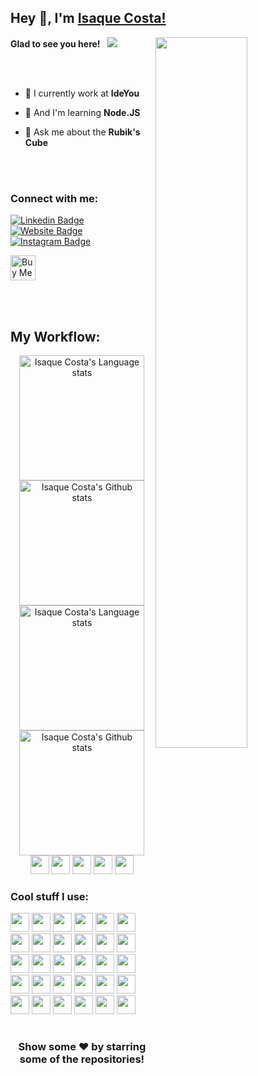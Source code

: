 ## Hey 👋, I'm [Isaque Costa!](https://github.com/isaquecostaa/)

<img align="right" width="54%" src="https://cdn.ideyou.com.br/assets/gifs/lightbulb-720x720-15fps.gif" />

<p align="left">

**Glad to see you here!** &nbsp; ![](https://visitor-badge.glitch.me/badge?page_id=isaquecostaa.isaquecostaa&style=flat-square&color=0088cc)

<br><br>

- 🔭 I currently work at **IdeYou**

- 🌱 And I'm learning **Node.JS**

- 💬 Ask me about the **Rubik's Cube**

<br><br>

### Connect with me:

[![Linkedin Badge](https://img.shields.io/badge/-LinkedIn-0e76a8?style=for-the-badge&logo=Linkedin&logoColor=white)](https://linkedin.com/in/isaquecostaa)
[![Website Badge](https://img.shields.io/badge/Website-3b5998?style=for-the-badge&logo=google-chrome&logoColor=white)](https://ideyou.com.br/)
[![Instagram Badge](https://img.shields.io/badge/-Instagram-e4405f?style=for-the-badge&logo=Instagram&logoColor=white)](https://instagram.com/isaquecosttaa/)

<a href="https://www.buymeacoffee.com/isaquecosta" target="blank">
  <img src="https://cdn.buymeacoffee.com/buttons/v2/default-yellow.png" alt="Buy Me A Coffee" height=40 >
</a>

</p>
<br><br>

## My Workflow:

<!-- Light Mode -->
<div align="center"> 
  <a href="https://github.com/anuraghazra/github-readme-stats#gh-light-mode-only">
    <img height=200 src="https://github-readme-stats.vercel.app/api/top-langs/?username=isaquecostaa&layout=compact&langs_count=10&hide_border=true&theme=buefy#gh-light-mode-only" alt="Isaque Costa's Language stats" />
  </a>
  <a href="https://github.com/anuraghazra/github-readme-stats#gh-light-mode-only">
    <img height=200 src="https://github-readme-stats.vercel.app/api?username=isaquecostaa&show_icons=true&count_private=true&line_height=28&hide_border=true&card_width=450&include_all_commits=true&theme=buefy#gh-light-mode-only" alt="Isaque Costa's Github stats" />
  </a>
</div>

<!-- Dark Mode -->
<div align="center"> 
  <a href="https://github.com/anuraghazra/github-readme-stats#gh-dark-mode-only">
    <img height=200 src="https://github-readme-stats.vercel.app/api/top-langs/?username=isaquecostaa&layout=compact&langs_count=10&hide_border=true&theme=radical#gh-dark-mode-only" alt="Isaque Costa's Language stats" />
  </a>
  <a href="https://github.com/anuraghazra/github-readme-stats#gh-dark-mode-only">
    <img height=200 src="https://github-readme-stats.vercel.app/api?username=isaquecostaa&show_icons=true&count_private=true&line_height=28&hide_border=true&card_width=450&include_all_commits=true&theme=radical#gh-dark-mode-only" alt="Isaque Costa's Github stats" />
  </a>
</div>

<!-- Option? include_orgs=true -->

<div align="center">
  <img src="https://img.shields.io/badge/Safari-000000?style=for-the-badge&logo=Safari&logoColor=white" height=30 />
  <img src="https://img.shields.io/badge/apple%20silicon-333333?style=for-the-badge&logo=apple&logoColor=white" height=30 />
  <img src="https://img.shields.io/badge/VSCode-0078D4?style=for-the-badge&logo=visual%20studio%20code&logoColor=white" height=30 />
  <img src="https://img.shields.io/badge/Insomnia-5849be?style=for-the-badge&logo=Insomnia&logoColor=white" height=30 />
  <img src="https://img.shields.io/badge/Spotify-1ED760?&style=for-the-badge&logo=spotify&logoColor=white" height=30 />
</div>

### Cool stuff I use:

<div align="left">
  <img src="https://img.shields.io/badge/TypeScript-007ACC?style=for-the-badge&logo=typescript&logoColor=white" height=30 />
  <img src="https://img.shields.io/badge/nestjs-E0234E?style=for-the-badge&logo=nestjs&logoColor=white" height=30 />
  <img src="https://img.shields.io/badge/JWT-000000?style=for-the-badge&logo=JSON%20web%20tokens&logoColor=white" height=30 />
  <img src="https://img.shields.io/badge/Prisma-3982CE?style=for-the-badge&logo=Prisma&logoColor=white" height=30 />
  <img src="https://img.shields.io/badge/Jest-C21325?style=for-the-badge&logo=jest&logoColor=white" height=30 />
  <img src="https://img.shields.io/badge/Python-FFD43B?style=for-the-badge&logo=python&logoColor=blue" height=30 />
  <img src="https://img.shields.io/badge/Qt-41CD52?style=for-the-badge&logo=qt&logoColor=white" height=30 />
  <img src="https://img.shields.io/badge/React-20232A?style=for-the-badge&logo=react&logoColor=61DAFB" height=30 />
  <img src="https://img.shields.io/badge/Redux-593D88?style=for-the-badge&logo=redux&logoColor=white" height=30 />
  <img src="https://img.shields.io/badge/React_Native-20232A?style=for-the-badge&logo=react&logoColor=61DAFB" height=30 />
  <img src="https://img.shields.io/badge/Expo-1B1F23?style=for-the-badge&logo=expo&logoColor=white" height=30 />
  <img src="https://img.shields.io/badge/Arduino-00979D?style=for-the-badge&logo=Arduino&logoColor=white" height=30 />
  <img src="https://img.shields.io/badge/Unity-100000?style=for-the-badge&logo=unity&logoColor=white" height=30 />
  <img src="https://img.shields.io/badge/Lua-2C2D72?style=for-the-badge&logo=lua&logoColor=white" height=30 />
  <img src="https://img.shields.io/badge/.NET-512BD4?style=for-the-badge&logo=dotnet&logoColor=white" height=30 />
  <img src="https://img.shields.io/badge/HTML5-E34F26?style=for-the-badge&logo=html5&logoColor=white" height=30 />
  <img src="https://img.shields.io/badge/JavaScript-323330?style=for-the-badge&logo=javascript&logoColor=F7DF1E" height=30 />
  <img src="https://img.shields.io/badge/json-5E5C5C?style=for-the-badge&logo=json&logoColor=white" height=30 />
  <img src="https://img.shields.io/badge/jQuery-0769AD?style=for-the-badge&logo=jquery&logoColor=white" height=30 />
  <img src="https://img.shields.io/badge/Bootstrap-563D7C?style=for-the-badge&logo=bootstrap&logoColor=white" height=30 />
  <img src="https://img.shields.io/badge/PHP-777BB4?style=for-the-badge&logo=php&logoColor=white" height=30 />
  <img src="https://img.shields.io/badge/Wordpress-21759B?style=for-the-badge&logo=wordpress&logoColor=white" height=30 />
  <img src="https://img.shields.io/badge/MySQL-005C84?style=for-the-badge&logo=mysql&logoColor=white" height=30 />
  <img src="https://img.shields.io/badge/firebase-ffca28?style=for-the-badge&logo=firebase&logoColor=black" height=30 />
  <img src="https://img.shields.io/badge/Google_Cloud-4285F4?style=for-the-badge&logo=google-cloud&logoColor=white" height=30 />
  <img src="https://img.shields.io/badge/Google%20Analytics-E37400?style=for-the-badge&logo=google%20analytics&logoColor=white" height=30 />
  <img src="https://img.shields.io/badge/SQLite-07405E?style=for-the-badge&logo=sqlite&logoColor=white" height=30 />
  <img src="https://img.shields.io/badge/Prezi-3181FF?style=for-the-badge&logo=prezi&logoColor=white" height=30 />
  <img src="https://img.shields.io/badge/Adobe%20Photoshop-31A8FF?style=for-the-badge&logo=Adobe%20Photoshop&logoColor=black" height=30 />
  <img src="https://img.shields.io/badge/Adobe%20XD-470137?style=for-the-badge&logo=Adobe%20XD&logoColor=FF61F6" height=30 />
</div>

#

<div align="center">

### Show some ❤️ by starring some of the repositories!

</div>
